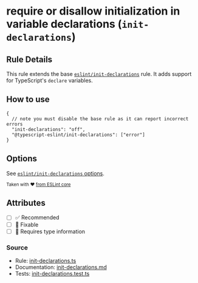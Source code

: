 # require or disallow initialization in variable declarations (`init-declarations`)

## Rule Details

This rule extends the base [`eslint/init-declarations`](https://eslint.org/docs/rules/init-declarations) rule.
It adds support for TypeScript's `declare` variables.

## How to use

```jsonc
{
  // note you must disable the base rule as it can report incorrect errors
  "init-declarations": "off",
  "@typescript-eslint/init-declarations": ["error"]
}
```

## Options

See [`eslint/init-declarations` options](https://eslint.org/docs/rules/init-declarations#options).

<sup>

Taken with ❤️ [from ESLint core](https://github.com/eslint/eslint/blob/main/docs/rules/init-declarations.md)

</sup>

## Attributes

- [ ] ✅ Recommended
- [ ] 🔧 Fixable
- [ ] 💭 Requires type information

### Source

- Rule: [init-declarations.ts](https://github.com/typescript-eslint/typescript-eslint/blob/main/packages/eslint-plugin/src/rules/init-declarations.ts)
- Documentation: [init-declarations.md](https://github.com/typescript-eslint/typescript-eslint/blob/main/packages/eslint-plugin/docs/rules/init-declarations.md)
- Tests: [init-declarations.test.ts](https://github.com/typescript-eslint/typescript-eslint/blob/main/packages/eslint-plugin/tests/rules/init-declarations.test.ts)
